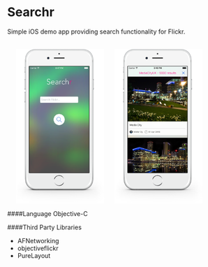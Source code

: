 # Searchr
Simple iOS demo app providing search functionality for Flickr.

<div style="width:100%;">
</br>
<img src="Images/Searchr_1.png" align="center" height="40%" width="40%" style="margin-left:20px;">
<img src="Images/Searchr_2.png" align="center" height="40%" width="40%" style="margin-left:20px;">
</div>

####Language
Objective-C

####Third Party Libraries
- AFNetworking
- objectiveflickr
- PureLayout

